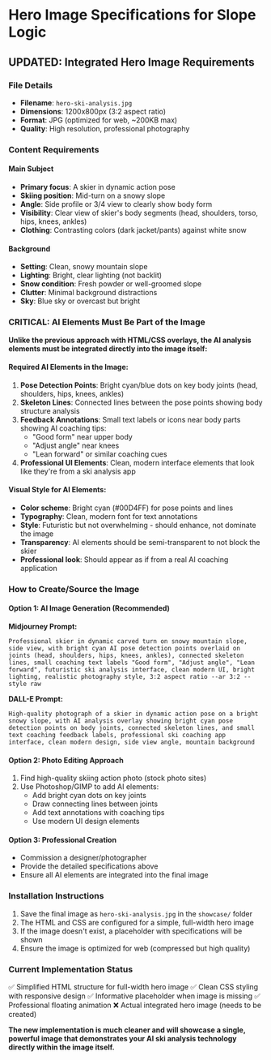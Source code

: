 # Hero Image Specifications for Slope Logic

## UPDATED: Integrated Hero Image Requirements

### File Details
- **Filename**: `hero-ski-analysis.jpg`
- **Dimensions**: 1200x800px (3:2 aspect ratio)
- **Format**: JPG (optimized for web, ~200KB max)
- **Quality**: High resolution, professional photography

### Content Requirements

#### Main Subject
- **Primary focus**: A skier in dynamic action pose
- **Skiing position**: Mid-turn on a snowy slope
- **Angle**: Side profile or 3/4 view to clearly show body form
- **Visibility**: Clear view of skier's body segments (head, shoulders, torso, hips, knees, ankles)
- **Clothing**: Contrasting colors (dark jacket/pants) against white snow

#### Background
- **Setting**: Clean, snowy mountain slope
- **Lighting**: Bright, clear lighting (not backlit)
- **Snow condition**: Fresh powder or well-groomed slope
- **Clutter**: Minimal background distractions
- **Sky**: Blue sky or overcast but bright

### CRITICAL: AI Elements Must Be Part of the Image

**Unlike the previous approach with HTML/CSS overlays, the AI analysis elements must be integrated directly into the image itself:**

#### Required AI Elements in the Image:
1. **Pose Detection Points**: Bright cyan/blue dots on key body joints (head, shoulders, hips, knees, ankles)
2. **Skeleton Lines**: Connected lines between the pose points showing body structure analysis
3. **Feedback Annotations**: Small text labels or icons near body parts showing AI coaching tips:
   - "Good form" near upper body
   - "Adjust angle" near knees
   - "Lean forward" or similar coaching cues
4. **Professional UI Elements**: Clean, modern interface elements that look like they're from a ski analysis app

#### Visual Style for AI Elements:
- **Color scheme**: Bright cyan (#00D4FF) for pose points and lines
- **Typography**: Clean, modern font for text annotations
- **Style**: Futuristic but not overwhelming - should enhance, not dominate the image
- **Transparency**: AI elements should be semi-transparent to not block the skier
- **Professional look**: Should appear as if from a real AI coaching application

### How to Create/Source the Image

#### Option 1: AI Image Generation (Recommended)
**Midjourney Prompt:**
```
Professional skier in dynamic carved turn on snowy mountain slope, side view, with bright cyan AI pose detection points overlaid on joints (head, shoulders, hips, knees, ankles), connected skeleton lines, small coaching text labels "Good form", "Adjust angle", "Lean forward", futuristic ski analysis interface, clean modern UI, bright lighting, realistic photography style, 3:2 aspect ratio --ar 3:2 --style raw
```

**DALL-E Prompt:**
```
High-quality photograph of a skier in dynamic action pose on a bright snowy slope, with AI analysis overlay showing bright cyan pose detection points on body joints, connected skeleton lines, and small text coaching feedback labels, professional ski coaching app interface, clean modern design, side view angle, mountain background
```

#### Option 2: Photo Editing Approach
1. Find high-quality skiing action photo (stock photo sites)
2. Use Photoshop/GIMP to add AI elements:
   - Add bright cyan dots on key joints
   - Draw connecting lines between joints
   - Add text annotations with coaching tips
   - Use modern UI design elements

#### Option 3: Professional Creation
- Commission a designer/photographer
- Provide the detailed specifications above
- Ensure all AI elements are integrated into the final image

### Installation Instructions

1. Save the final image as `hero-ski-analysis.jpg` in the `showcase/` folder
2. The HTML and CSS are configured for a simple, full-width hero image
3. If the image doesn't exist, a placeholder with specifications will be shown
4. Ensure the image is optimized for web (compressed but high quality)

### Current Implementation Status

✅ Simplified HTML structure for full-width hero image
✅ Clean CSS styling with responsive design
✅ Informative placeholder when image is missing
✅ Professional floating animation
❌ Actual integrated hero image (needs to be created)

**The new implementation is much cleaner and will showcase a single, powerful image that demonstrates your AI ski analysis technology directly within the image itself.**